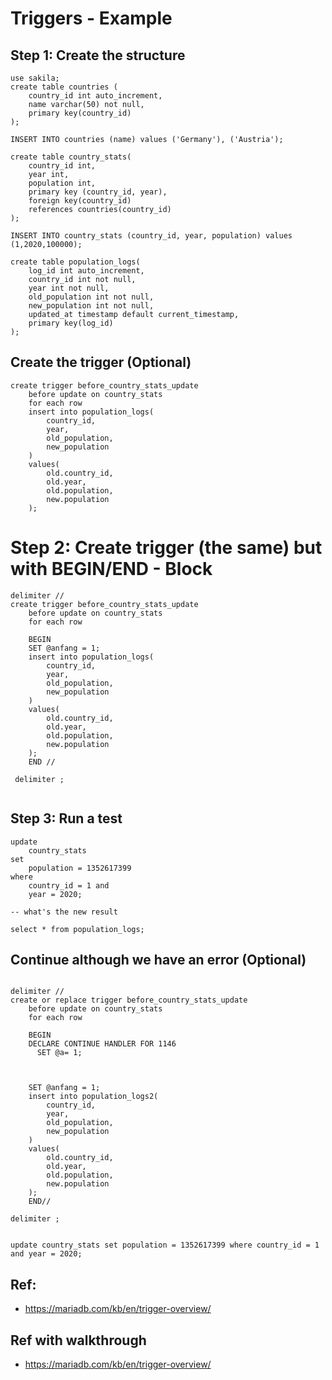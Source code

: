 # Triggers - Example  

## Step 1: Create the structure 

```
use sakila;
create table countries (
    country_id int auto_increment,
    name varchar(50) not null,
    primary key(country_id) 
);
```

```
INSERT INTO countries (name) values ('Germany'), ('Austria'); 
```

```
create table country_stats(
    country_id int,
    year int,
    population int,
    primary key (country_id, year),
    foreign key(country_id)
	references countries(country_id)
);
```

```
INSERT INTO country_stats (country_id, year, population) values (1,2020,100000);
```

```
create table population_logs(
    log_id int auto_increment,
    country_id int not null,
    year int not null,
    old_population int not null,
    new_population int not null,
    updated_at timestamp default current_timestamp,
    primary key(log_id)
);

```

## Create the trigger (Optional)

```
create trigger before_country_stats_update 
    before update on country_stats
    for each row
    insert into population_logs(
        country_id, 
        year, 
        old_population, 
        new_population
    )
    values(
        old.country_id,
        old.year,
        old.population,
        new.population
    );

```

# Step 2: Create trigger (the same) but with BEGIN/END - Block 

```
delimiter //
create trigger before_country_stats_update 
    before update on country_stats
    for each row

    BEGIN
    SET @anfang = 1;
    insert into population_logs(
        country_id, 
        year, 
        old_population, 
        new_population
    )
    values(
        old.country_id,
        old.year,
        old.population,
        new.population
    );
    END //
  
 delimiter ; 
    

```

## Step 3: Run a test 

```
update 
    country_stats
set 
    population = 1352617399
where 
    country_id = 1 and 
    year = 2020;

-- what's the new result 

select * from population_logs;

```

## Continue although we have an error (Optional)

```

delimiter //
create or replace trigger before_country_stats_update 
    before update on country_stats
    for each row

    BEGIN
    DECLARE CONTINUE HANDLER FOR 1146 
      SET @a= 1;
     


    SET @anfang = 1;
    insert into population_logs2(
        country_id, 
        year, 
        old_population, 
        new_population
    )
    values(
        old.country_id,
        old.year,
        old.population,
        new.population
    );
    END//

delimiter ;


```

```
update country_stats set population = 1352617399 where country_id = 1 and year = 2020;

```

## Ref:

  * https://mariadb.com/kb/en/trigger-overview/




## Ref with walkthrough 

  * https://mariadb.com/kb/en/trigger-overview/
